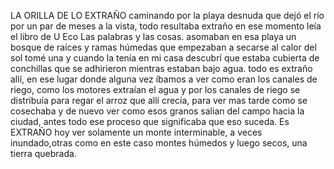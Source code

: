 
LA ORILLA DE LO EXTRAÑO
caminando por la playa desnuda que dejó el río por un par de meses a la vista, todo resultaba extraño
en ese momento leía el libro de U Eco Las palabras y las cosas. 
asomaban en esa playa un bosque de raíces y ramas húmedas que empezaban a secarse al calor del sol
tomé una y cuando la tenía en mi casa descubrí que estaba cubierta de conchillas que se adhirieron mientras
estaban bajo agua.
todo es extraño allí, en ese lugar donde alguna vez íbamos a ver como eran los canales de riego, como los 
motores extraían el agua y por los canales de riego se distribuía para regar el arroz que allí crecía, para ver
mas tarde como se cosechaba y de nuevo ver como esos granos salian del campo hacia la ciudad, antes todo ese proceso
que significaba que eso suceda.
Es EXTRAÑO hoy ver solamente un monte interminable, a veces inundado,otras como en este caso montes húmedos y luego secos, 
una tierra quebrada.


